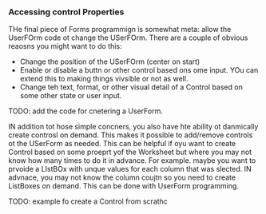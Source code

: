 ### Accessing control Properties

THe final piece of Forms programmign is somewhat meta: allow the UserFOrm code ot change the USerFOrm.  There are a couple of obvious reaosns you might want to do this:

* Change the position of the USerFOrm (center on start)
* Enable or disable a buttn or other control based ons ome input.  YOu can extend this to making things vivsible or not as well.
* Change teh text, format, or other visual detail of a Control based on some other state or user input.

TODO: add the code for cnetering a UserForm.

IN addition tot hose simple concners, you also have hte ability ot danmically create controsl on demand.  This makes it possible to add/remove controls ot the USerForm as needed.  This can be helpful if oyu want to create Control based on some proeprt yof the Worksheet but where you may not know how many times to do it in advance.  For example. maybe you want to prvoide a LIstBOx with unque values for each column that was slected.  IN advnace, you may not know the column coujtn so you need to create ListBoxes on demand.  This can be done with UserForm programming.

TODO: example fo create a Control from scrathc
